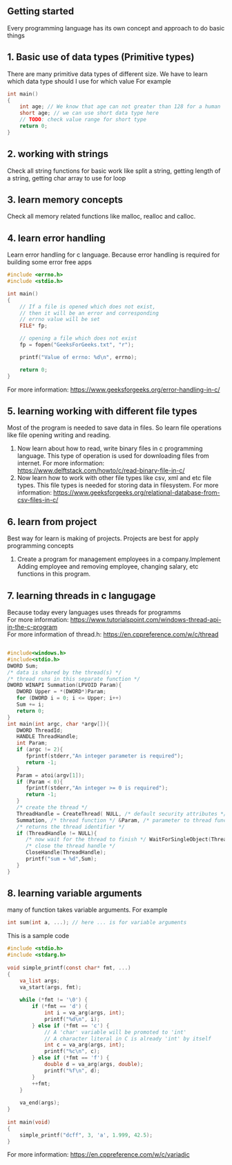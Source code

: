 ## Getting started

Every programming language has its own concept and approach to do basic things

## 1. Basic use of data types (Primitive types)

There are many primitive data types of different size. We have to learn which data type should I use for which value
For example 

```c
int main()
{
    int age; // We know that age can not greater than 128 for a human
    short age; // we can use short data type here 
    // TODO: check value range for short type
    return 0;
}
```

## 2. working with strings

Check all string functions for basic work like split a string, getting length of a string, getting char array to use for loop

## 3. learn memory concepts 

Check all memory related functions like malloc, realloc and calloc.

## 4. learn error handling 

Learn error handling for c language. Because error handling is required for building some error free apps

```c
#include <errno.h> 
#include <stdio.h> 

int main() 
{ 
	// If a file is opened which does not exist, 
	// then it will be an error and corresponding 
	// errno value will be set 
	FILE* fp; 

	// opening a file which does not exist 
	fp = fopen("GeeksForGeeks.txt", "r"); 

	printf("Value of errno: %d\n", errno); 

	return 0; 
}
```

For more information: https://www.geeksforgeeks.org/error-handling-in-c/


## 5. learning working with different file types

Most of the program is needed to save data in files. So learn file operations like file opening writing and reading.
1. Now learn about how to read, write binary files in c programming language. This type of operation is used for downloading files from internet. For more information: https://www.delftstack.com/howto/c/read-binary-file-in-c/
2. Now learn how to work with other file types like csv, xml and etc file types. This file types is needed for storing data in filesystem. For more information: https://www.geeksforgeeks.org/relational-database-from-csv-files-in-c/


## 6. learn from project

Best way for learn is making of projects. Projects are best for apply programming concepts 

1. Create a program for management employees in a company.Implement Adding employee and removing employee, changing salary, etc functions in this program.

## 7. learning threads in c langugage

Because today every languages uses threads for programms<br>
For more information: https://www.tutorialspoint.com/windows-thread-api-in-the-c-program<br>
For more information of thread.h: https://en.cppreference.com/w/c/thread
```c

#include<windows.h>
#include<stdio.h>
DWORD Sum;
/* data is shared by the thread(s) */
/* thread runs in this separate function */
DWORD WINAPI Summation(LPVOID Param){
   DWORD Upper = *(DWORD*)Param;
   for (DWORD i = 0; i <= Upper; i++)
   Sum += i;
   return 0;
}
int main(int argc, char *argv[]){
   DWORD ThreadId;
   HANDLE ThreadHandle;
   int Param;
   if (argc != 2){
      fprintf(stderr,"An integer parameter is required");
      return -1;
   }
   Param = atoi(argv[1]);
   if (Param < 0){
      fprintf(stderr,"An integer >= 0 is required");
      return -1;
   }
   /* create the thread */
   ThreadHandle = CreateThread( NULL, /* default security attributes */ 0, /* default stack size */    
   Summation, /* thread function */ &Param, /* parameter to thread function */ 0, /* default creation    flags */ &ThreadId);
   /* returns the thread identifier */
   if (ThreadHandle != NULL){
      /* now wait for the thread to finish */ WaitForSingleObject(ThreadHandle,INFINITE);
      /* close the thread handle */
      CloseHandle(ThreadHandle);
      printf("sum = %d",Sum);
   }
}
```

## 8. learning variable arguments

many of function takes variable arguments. For example

```c
int sum(int a, ...); // here ... is for variable arguments
```

This is a sample code 

```c
#include <stdio.h>
#include <stdarg.h>
 
void simple_printf(const char* fmt, ...)
{
    va_list args;
    va_start(args, fmt);
 
    while (*fmt != '\0') {
        if (*fmt == 'd') {
            int i = va_arg(args, int);
            printf("%d\n", i);
        } else if (*fmt == 'c') {
            // A 'char' variable will be promoted to 'int'
            // A character literal in C is already 'int' by itself
            int c = va_arg(args, int);
            printf("%c\n", c);
        } else if (*fmt == 'f') {
            double d = va_arg(args, double);
            printf("%f\n", d);
        }
        ++fmt;
    }
 
    va_end(args);
}
 
int main(void)
{
    simple_printf("dcff", 3, 'a', 1.999, 42.5); 
}
```

For more information: https://en.cppreference.com/w/c/variadic